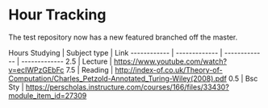 # Hour Tracking

The test repository now has a new featured branched off the master.

Hours Studying | Subject type | Link
------------ | ------------- | ------------- | -------------
2.5 | Lecture | https://www.youtube.com/watch?v=ecIWPzGEbFc
7.5 | Reading | http://index-of.co.uk/Theory-of-Computation/Charles_Petzold-Annotated_Turing-Wiley(2008).pdf
0.5 | Bsc Sty | https://perscholas.instructure.com/courses/166/files/33430?module_item_id=27309
